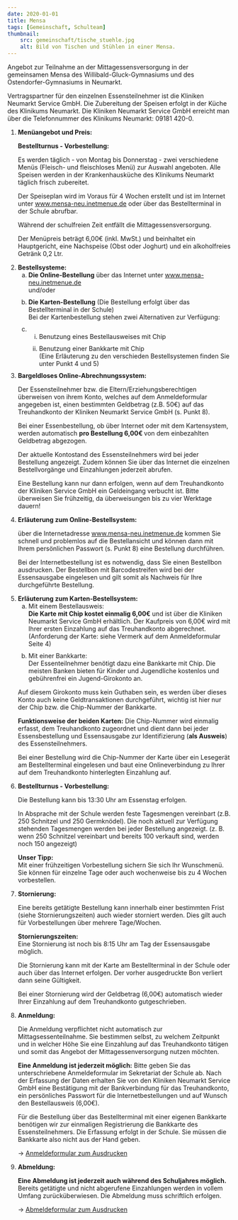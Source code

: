 ```yaml
---
date: 2020-01-01
title: Mensa
tags: [Gemeinschaft, Schulteam]
thumbnail: 
    src: gemeinschaft/tische_stuehle.jpg
    alt: Bild von Tischen und Stühlen in einer Mensa.
---
```

<style>
  li:not(:last-child) {
    margin-bottom: 10px;
  }
</style>

  <p>
    Angebot zur Teilnahme an der Mittagessensversorgung
    in der gemeinsamen Mensa des Willibald-Gluck-Gymnasiums und des
    Ostendorfer-Gymnasiums in Neumarkt.
  </p>
  <p>
    Vertragspartner für den einzelnen Essensteilnehmer ist die
    Kliniken Neumarkt Service GmbH. Die Zubereitung
    der Speisen erfolgt in der Küche des Klinikums Neumarkt. Die
    Kliniken Neumarkt Service GmbH erreicht man über
    die Telefonnummer des Klinikums Neumarkt: 09181 420-0.
  </p>
  <ol>
    <li>
      <p>
        <strong>Menüangebot und Preis:</strong>
      </p>
      <p>
        <strong>Bestellturnus - Vorbestellung:</strong>
      </p>
      <p>
        Es werden täglich - von Montag bis Donnerstag - zwei verschiedene Menüs (Fleisch- und fleischloses
        Menü) zur Auswahl angeboten. Alle Speisen werden in der
        Krankenhausküche des Klinikums Neumarkt täglich frisch zubereitet.
      </p>
      <p>
        Der Speiseplan wird im Voraus für 4 Wochen erstellt und ist im Internet
        unter <a href="http://www.mensa-neu.inetmenue.de">www.mensa-neu.inetmenue.de</a>
        oder über das Bestellterminal in der Schule abrufbar.
      </p>
      <p>
        Während der schulfreien Zeit entfällt die Mittagessensversorgung.
      </p>
      <p>
        Der Menüpreis beträgt 6,00€ (inkl. MwSt.) und beinhaltet ein Hauptgericht, eine
        Nachspeise (Obst oder Joghurt) und ein alkoholfreies Getränk 0,2 Ltr.
      </p>
    </li>
    <li>
        <strong>Bestellsysteme: </strong>
      <ol style="list-style-type:lower-alpha">
        <li>
          <strong>Die Online-Bestellung</strong> über das Internet unter
          <a href="http://www.mensa-neu.inetmenue.de">www.mensa-neu.inetmenue.de</a>
          <br />und/oder
        </li>
        <li>
          <strong>Die Karten-Bestellung</strong> (Die Bestellung erfolgt
          über das Bestellterminal in der Schule)<br />
          Bei der Kartenbestellung stehen zwei Alternativen zur Verfügung:
        </li>
        <li>
          <ol style="list-style-type:lower-roman">
            <li> Benutzung eines Bestellausweises mit Chip</li>
            <li>
              Benutzung einer Bankkarte mit Chip<br />
              (Eine Erläuterung zu den verschieden Bestellsystemen finden Sie unter Punkt 4 und 5)
            </li>
          </ol>
        </li>
      </ol>
    </li>
    <li>
        <strong>Bargeldloses Online-Abrechnungssystem:</strong>
      <p>
        Der Essensteilnehmer bzw. die Eltern/Erziehungsberechtigen überweisen
        von ihrem Konto, welches auf dem Anmeldeformular angegeben ist, einen
        bestimmten Geldbetrag (z.B. 50€) auf das Treuhandkonto der Kliniken
        Neumarkt Service GmbH (s. Punkt 8).
      </p>
      <p>
        Bei einer Essenbestellung, ob über Internet oder mit dem
        Kartensystem, werden automatisch <strong>
          pro Bestellung
          6,00€
        </strong> von dem einbezahlten Geldbetrag
        abgezogen.
      </p>
      <p>
        Der aktuelle Kontostand des Essensteilnehmers  wird bei jeder Bestellung
        angezeigt. Zudem können Sie über das Internet die einzelnen
        Bestellvorgänge und Einzahlungen jederzeit abrufen.
      </p>
      <p>
        Eine Bestellung kann nur dann erfolgen, wenn auf dem Treuhandkonto der Kliniken
        Service GmbH  ein Geldeingang verbucht ist. Bitte
        überweisen Sie frühzeitig, da überweisungen
        bis zu vier Werktage dauern!
      </p>
    </li>
    <li>
        <strong>Erläuterung zum Online-Bestellsystem:</strong>
      <p>
        über die Internetadresse <a href="http://www.mensa-neu.inetmenue.de">www.mensa-neu.inetmenue.de</a>
        kommen Sie schnell und problemlos auf die Bestellansicht und können dann
        mit Ihrem persönlichen Passwort (s. Punkt 8) eine Bestellung
        durchführen.
      </p>
      <p>
        Bei der Internetbestellung ist es notwendig, dass Sie einen Bestellbon
        ausdrucken. Der Bestellbon mit Barcodestreifen wird bei
        der Essensausgabe eingelesen und gilt somit als Nachweis für Ihre
        durchgeführte Bestellung.
      </p>
    </li>
    <li>
      <strong>Erläuterung zum Karten-Bestellsystem:</strong>
      </span>
      <ol style="list-style-type:lower-alpha">
        <li>
          Mit einem Bestellausweis:<br />
          <strong>Die Karte mit Chip kostet einmalig 6,00€</strong> und ist
          über die Kliniken Neumarkt Service GmbH erhältlich. Der Kaufpreis von
          6,00€ wird mit Ihrer ersten Einzahlung auf das
          Treuhandkonto abgerechnet. (Anforderung der Karte: siehe Vermerk auf dem
          Anmeldeformular Seite 4)
        </li>
        <li>
          Mit einer Bankkarte:<br />
          Der Essenteilnehmer benötigt dazu eine Bankkarte mit Chip.
          Die meisten Banken bieten für Kinder und Jugendliche
          kostenlos und gebührenfrei ein Jugend-Girokonto an.
        </li>
      </ol>
      <p>
        Auf diesem Girokonto muss kein Guthaben sein, es werden
        über dieses Konto auch keine Geldtransaktionen durchgeführt,
        wichtig ist hier nur der Chip bzw. die Chip-Nummer der Bankkarte.
      </p>
      <p>
        <strong>Funktionsweise der beiden Karten:</strong>
        Die Chip-Nummer wird einmalig erfasst, dem Treuhandkonto zugeordnet und dient
        dann bei jeder Essensbestellung und Essensausgabe zur Identifizierung (<strong>als Ausweis</strong>) des Essensteilnehmers.
      </p>
      <p>
        Bei einer Bestellung wird die Chip-Nummer der Karte über ein
        Lesegerät am Bestellterminal eingelesen und baut eine Onlineverbindung zu
        Ihrer auf dem Treuhandkonto hinterlegten Einzahlung auf.
      </p>
    </li>
    <li>
      <strong>Bestellturnus - Vorbestellung:</strong>
      <p>
        Die Bestellung kann bis 13:30 Uhr am Essenstag erfolgen.
      </p>
      <p>
        In Absprache mit der Schule werden feste Tagesmengen vereinbart
        (z.B. 250 Schnitzel und 250 Germknödel). Die noch aktuell zur
        Verfügung stehenden Tagesmengen werden bei jeder
        Bestellung angezeigt. (z. B. wenn 250 Schnitzel vereinbart und bereits
        100 verkauft sind, werden noch 150 angezeigt)
      </p>
      <p>
        <strong>Unser Tipp:</strong><br />
        Mit einer frühzeitigen Vorbestellung sichern Sie sich Ihr
        Wunschmenü. Sie können für einzelne Tage oder auch wochenweise
        bis zu 4 Wochen vorbestellen.
      </p>
    </li>
    <li>
      <strong>Stornierung:</strong>
      <p>
        Eine bereits getätigte Bestellung kann innerhalb einer bestimmten Frist
        (siehe Stornierungszeiten) auch wieder storniert werden. Dies gilt auch
        für Vorbestellungen über mehrere Tage/Wochen.
      </p>
      <p>
        <strong>Stornierungszeiten:</strong><br />
        Eine Stornierung ist noch bis 8:15 Uhr am Tag der Essensausgabe möglich.
      </p>
      <p>
        Die Stornierung kann mit der Karte am Bestellterminal in der Schule oder auch
        über das Internet erfolgen. Der vorher ausgedruckte Bon verliert dann
        seine Gültigkeit.
      </p>
      <p>
        Bei einer Stornierung wird der Geldbetrag (6,00€) automatisch wieder Ihrer Einzahlung auf dem
        Treuhandkonto gutgeschrieben.
      </p>
    </li>
    <li>
      <strong>Anmeldung:</strong>
      <p>
        Die Anmeldung verpflichtet nicht automatisch zur
        Mittagsessenteilnahme. Sie bestimmen selbst, zu welchem
        Zeitpunkt und in welcher Höhe Sie eine Einzahlung auf das Treuhandkonto
        tätigen und somit das Angebot der Mittagessenversorgung nutzen
        möchten.
      </p>
      <p>
        <strong>Eine Anmeldung ist jederzeit möglich:</strong>
        Bitte geben Sie das unterschriebene Anmeldeformular im Sekretariat der Schule
        ab. Nach der Erfassung der Daten erhalten Sie von den Kliniken Neumarkt Service
        GmbH eine Bestätigung mit der Bankverbindung für das Treuhandkonto,
        ein persönliches Passwort für die Internetbestellungen und auf Wunsch den
        Bestellausweis (6,00€).
      </p>
      <p>
        Für die Bestellung über das Bestellterminal mit einer
        eigenen Bankkarte benötigen wir zur einmaligen
        Registrierung die Bankkarte des Essensteilnehmers. Die Erfassung erfolgt
        in der Schule. Sie müssen die Bankkarte also nicht aus der Hand
        geben.
      </p>
      <p>
        -> <a href="/documents/mensa/anmeldungmensa.pdf" target = "_blank">Anmeldeformular zum Ausdrucken
        </a>
      </p>
    </li>
    <li>
      <strong>Abmeldung:</strong>
      <p>
        <strong>
          Eine Abmeldung ist jederzeit auch während des
          Schuljahres möglich.
        </strong> Bereits getätigte und nicht abgerufene
        Einzahlungen werden in vollem Umfang zurücküberwiesen.
        Die Abmeldung muss schriftlich erfolgen.
      </p>
      <p>
        -> <a href="/documents/mensa/abmeldungmensa.pdf" target = "_blank">Abmeldeformular zum Ausdrucken
        </a>
      </p>
    </li>
  </ol>
</ol>

